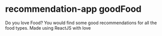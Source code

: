 # recommendation-app  goodFood

Do you love Food? You would find some good recommendations for all the food types. Made using ReactJS with love
